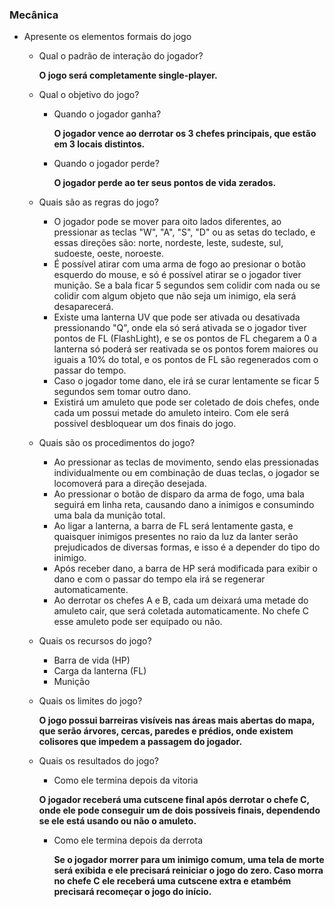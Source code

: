 ### Mecânica

- Apresente os elementos formais do jogo
    - Qual o padrão de interação do jogador?
 
        **O jogo será completamente single-player.**

    - Qual o objetivo do jogo? 
        - Quando o jogador ganha?
     
            **O jogador vence ao derrotar os 3 chefes principais, que estão em 3 locais distintos.**

        - Quando o jogador perde?
     
            **O jogador perde ao ter seus pontos de vida zerados.**

    - Quais são as regras do jogo?
 
      * O jogador pode se mover para oito lados diferentes, ao pressionar as teclas "W", "A", "S", "D" ou as setas do teclado, e essas direções são: norte, nordeste, leste, sudeste, sul, sudoeste, oeste, noroeste.<br>
      * É possível atirar com uma arma de fogo ao presionar o botão esquerdo do mouse, e só é possível atirar se o jogador tiver munição. Se a bala ficar 5 segundos sem colidir com nada ou se colidir com algum objeto que não seja um inimigo, ela será desaparecerá.<br>
      * Existe uma lanterna UV que pode ser ativada ou desativada pressionando "Q", onde ela só será ativada se o jogador tiver pontos de FL (FlashLight), e se os pontos de FL chegarem a 0 a lanterna só poderá ser reativada se os pontos forem maiores ou iguais a 10% do total, e os pontos de FL são regenerados com o passar do tempo.<br>
      * Caso o jogador tome dano, ele irá se curar lentamente se ficar 5 segundos sem tomar outro dano.<br>
      * Existirá um amuleto que pode ser coletado de dois chefes, onde cada um possui metade do amuleto inteiro. Com ele será possivel desbloquear um dos finais do jogo.

    - Quais são os procedimentos do jogo?
 
      * Ao pressionar as teclas de movimento, sendo elas pressionadas individualmente ou em combinação de duas teclas, o jogador se locomoverá para a direção desejada.
      * Ao pressionar o botão de disparo da arma de fogo, uma bala seguirá em linha reta, causando dano a inimigos e consumindo uma bala da munição total.
      * Ao ligar a lanterna, a barra de FL será lentamente gasta, e quaisquer inimigos presentes no raio da luz da lanter serão prejudicados de diversas formas, e isso é a depender do tipo do inimigo.
      * Após receber dano, a barra de HP será modificada para exibir o dano e com o passar do tempo ela irá se regenerar automaticamente.
      * Ao derrotar os chefes A e B, cada um deixará uma metade do amuleto cair, que será coletada automaticamente. No chefe C esse amuleto pode ser equipado ou não.

    - Quais os recursos do jogo?
 
      * Barra de vida (HP)
      * Carga da lanterna (FL)
      * Munição

    - Quais os limites do jogo?

      **O jogo possui barreiras visíveis nas áreas mais abertas do mapa, que serão árvores, cercas, paredes e prédios, onde existem colisores que impedem a passagem do jogador.**

    - Quais os resultados do jogo?
        - Como ele termina depois da vitoria
     
      **O jogador receberá uma cutscene final após derrotar o chefe C, onde ele pode conseguir um de dois possíveis finais, dependendo se ele está usando ou não o amuleto.**
  
        - Como ele termina depois da derrota
     
          **Se o jogador morrer para um inimigo comum, uma tela de morte será exibida e ele precisará reiniciar o jogo do zero. Caso morra no chefe C ele receberá uma cutscene extra e etambém precisará recomeçar o jogo do início.**

